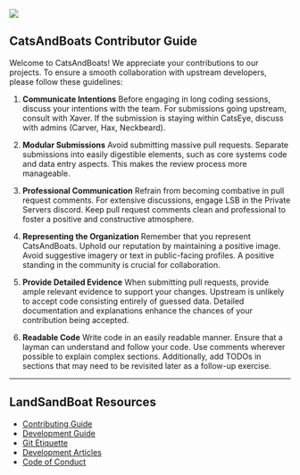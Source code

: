 ![](https://www.catseyexi.com/images/NewLogo.png)

## CatsAndBoats Contributor Guide

Welcome to CatsAndBoats! We appreciate your contributions to our projects. To ensure a smooth collaboration with upstream developers, please follow these guidelines:

1. **Communicate Intentions**
Before engaging in long coding sessions, discuss your intentions with the team. For submissions going upstream, consult with Xaver. If the submission is staying within CatsEye, discuss with admins (Carver, Hax, Neckbeard).

2. **Modular Submissions**
Avoid submitting massive pull requests. Separate submissions into easily digestible elements, such as core systems code and data entry aspects. This makes the review process more manageable.

3. **Professional Communication**
Refrain from becoming combative in pull request comments. For extensive discussions, engage LSB in the Private Servers discord. Keep pull request comments clean and professional to foster a positive and constructive atmosphere.

4. **Representing the Organization**
Remember that you represent CatsAndBoats. Uphold our reputation by maintaining a positive image. Avoid suggestive imagery or text in public-facing profiles. A positive standing in the community is crucial for collaboration.

5. **Provide Detailed Evidence**
When submitting pull requests, provide ample relevant evidence to support your changes. Upstream is unlikely to accept code consisting entirely of guessed data. Detailed documentation and explanations enhance the chances of your contribution being accepted.

6. **Readable Code**
Write code in an easily readable manner. Ensure that a layman can understand and follow your code. Use comments wherever possible to explain complex sections. Additionally, add TODOs in sections that may need to be revisited later as a follow-up exercise.


------------



## LandSandBoat Resources
- [Contributing Guide](https://github.com/LandSandBoat/server/blob/base/CONTRIBUTING.md)
- [Development Guide](https://github.com/LandSandBoat/server/wiki/Development-Guide)
- [Git Etiquette](https://github.com/LandSandBoat/server/wiki/Development-Guide-Git)
- [Development Articles](https://github.com/LandSandBoat/server/wiki/Development)
- [Code of Conduct](https://github.com/LandSandBoat/server/blob/base/CODE_OF_CONDUCT.md)
